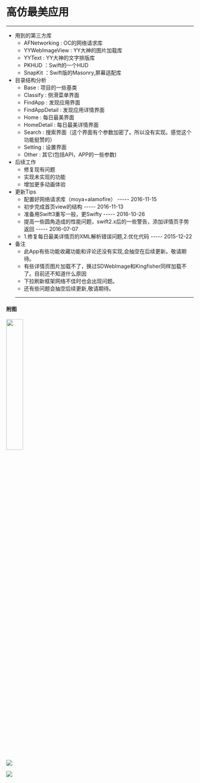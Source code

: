 # 高仿最美应用
  ---
- 用到的第三方库
  - AFNetworking   : OC的网络请求库
  - YYWebImageView : YY大神的图片加载库
  - YYText         : YY大神的文字排版库
  - PKHUD          ：Swift的一个HUD
  - SnapKit        ：Swift版的Masonry,屏幕适配库
- 目录结构分析
  - Base           : 项目的一些基类
  - Classify       : 侧滑菜单界面
  - FindApp        : 发现应用界面
  - FindAppDetail  : 发现应用详情界面
  - Home           : 每日最美界面
  - HomeDetail     : 每日最美详情界面
  - Search         : 搜索界面（这个界面有个参数加密了。所以没有实现。感觉这个功能挺赞的）
  - Setting        : 设置界面
  - Other          : 其它(包括API，APP的一些参数)
- 后续工作
  - 修复现有问题
  - 实现未实现的功能
  - 增加更多动画体验
- 更新Tips
  - 配置好网络请求库（moya+alamofire）     ----- 2016-11-15
  - 初步完成首页view的结构       ----- 2016-11-13
  - 准备用Swift3重写一般，更Swifty   ----- 2016-10-26
  - 提高一些圆角造成的性能问题，swift2.x后的一些警告，添加详情页手势返回   ----- 2016-07-07
  - 1.修复每日最美详情页的XML解析错误问题,2.优化代码 ----- 2015-12-22
- 备注
  - 此App有些功能收藏功能和评论还没有实现,会抽空在后续更新。敬请期待。
  - 有些详情页图片加载不了，换过SDWebImage和Kingfisher同样加载不了。目前还不知道什么原因
  - 下拉刷新框架网络不佳时也会出现问题。
  - 还有些问题会抽空后续更新,敬请期待。
  ---
#### 附图

<img src="https://github.com/lyimin/beautifulApp/blob/master/BeautifulApp/BeautifulApp/Source/1.gif" width="30%" height="30%" />

![](https://github.com/lyimin/beautifulApp/blob/master/BeautifulApp/BeautifulApp/Source/2.gif)

![](https://github.com/lyimin/beautifulApp/blob/master/BeautifulApp/BeautifulApp/Source/3.gif)

